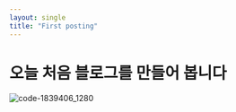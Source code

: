 ```yaml
---
layout: single
title: "First posting"
---
```


# 오늘 처음 블로그를 만들어 봅니다

![code-1839406_1280](C:\Users\home\Documents\GitHub\sanghyunbang.github.io\images\2023-10-28-first\code-1839406_1280.jpg)
